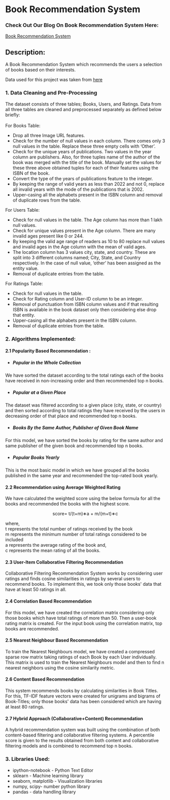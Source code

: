 # Book Recommendation System
### Check Out Our Blog On Book Recommendation System Here:
<a href=https://ashima96.medium.com/building-a-book-recommendation-system-a98c58a4f1bb>Book Recommendation System</a>
## Description:
<p>A Book Recommendation System which recommends the users a selection of books based on their interests.</p>
<p>Data used for this project was taken from <a href=http://www2.informatik.uni-freiburg.de/~cziegler/BX/>here</a></p>

### 1. Data Cleaning and Pre-Processing
The dataset consists of three tables; Books, Users, and Ratings. Data from all three tables are cleaned and preprocessed separately as defined below briefly:<br><br>
For Books Table:
* Drop all three Image URL features.
* Check for the number of null values in each column. There comes only 3 null values in the table. Replace these three empty cells with ‘Other’.
* Check for the unique years of publications. Two values in the year column are publishers. Also, for three tuples name of the author of the book was merged with the title of the book. Manually set the values for these three above obtained tuples for each of their features using the ISBN of the book.
* Convert the type of the years of publications feature to the integer.
* By keeping the range of valid years as less than 2022 and not 0, replace all invalid years with the mode of the publications that is 2002.
* Upper-casing all the alphabets present in the ISBN column and removal of duplicate rows from the table.

For Users Table:
* Check for null values in the table. The Age column has more than 1 lakh null values.
* Check for unique values present in the Age column. There are many invalid ages present like 0 or 244.
* By keeping the valid age range of readers as 10 to 80 replace null values and invalid ages in the Age column with the mean of valid ages.
* The location column has 3 values city, state, and country. These are split into 3 different columns named; City, State, and Country respectively. In the case of null value, ‘other’ has been assigned as the entity value.
* Removal of duplicate entries from the table.

For Ratings Table:
* Check for null values in the table.
* Check for Rating column and User-ID column to be an integer.
* Removal of punctuation from ISBN column values and if that resulting ISBN is available in the book dataset only then considering else drop that entity.
* Upper-casing all the alphabets present in the ISBN column.
* Removal of duplicate entries from the table.

### 2. Algorithms Implemented:
#### 2.1 Popularity Based Recommendation :

* ##### Popular in the Whole Collection <br>
We have sorted the dataset according to the total ratings each of the books have received in non-increasing order and then recommended top n books.

* ##### Popular at a Given Place <br>
The dataset was filtered according to a given place (city, state, or country) and then sorted according to total ratings they have received by the users in decreasing order of that place and recommended top n books.

* ##### Books By the Same Author, Publisher of Given Book Name <br>
For this model, we have sorted the books by rating for the same author and same publisher of the given book and recommended top n books.

* ##### Popular Books Yearly <br>
This is the most basic model in which we have grouped all the books published in the same year and recommended the top-rated book yearly.

#### 2.2 Recommendation using Average Weighted Rating
We have calculated the weighted score using the below formula for all the books and recommended the books with the highest score.
<p align="center">score= t/(t+m)∗a + m/(m+t)∗c </p>
where, <br>
t represents the total number of ratings received by the book <br>
m represents the minimum number of total ratings considered to be included <br>
a represents the average rating of the book and, <br>
c represents the mean rating of all the books. 
 	
#### 2.3 User-Item Collaborative Filtering Recommendation
Collaborative Filtering Recommendation System works by considering user ratings and finds cosine similarities in ratings by several users to recommend books. To implement this, we took only those books' data that have at least 50 ratings in all.

#### 2.4 Correlation Based Recommendation
For this model, we have created the correlation matrix considering only those books which have total ratings of more than 50. Then a user-book rating matrix is created. For the input book using the correlation matrix, top books are recommended.

#### 2.5 Nearest Neighbour Based Recommendation
To train the Nearest Neighbours model, we have created a compressed sparse row matrix taking ratings of each Book by each User individually. This matrix is used to train the Nearest Neighbours model and then to find n nearest neighbors using the cosine similarity metric.

#### 2.6 Content Based Recommendation
This system recommends books by calculating similarities in Book Titles. For this, TF-IDF feature vectors were created for unigrams and bigrams of Book-Titles; only those books' data has been considered which are having at least 80 ratings.

#### 2.7 Hybrid Approach (Collaborative+Content) Recommendation
A hybrid recommendation system was built using the combination of both content-based filtering and collaborative filtering systems. A percentile score is given to the results obtained from both content and collaborative filtering models and is combined to recommend top n books.

### 3. Libraries Used:

* ipython-notebook - Python Text Editor
* sklearn - Machine learning library
* seaborn, matplotlib - Visualization libraries
* numpy, scipy- number python library
* pandas - data handling library
